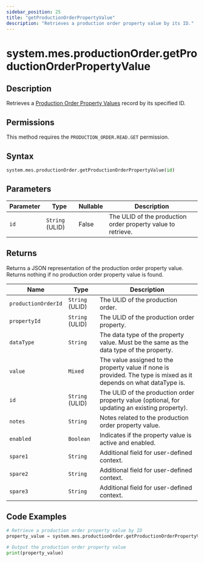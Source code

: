 ```yaml
---
sidebar_position: 25
title: "getProductionOrderPropertyValue"
description: "Retrieves a production order property value by its ID."
---
```


# system.mes.productionOrder.getProductionOrderPropertyValue

## Description

Retrieves a [Production Order Property Values](../../data-model/production-order-model/production-order-property-value) record by its specified ID.


## Permissions

This method requires the `PRODUCTION_ORDER.READ.GET` permission.

## Syntax

```python
system.mes.productionOrder.getProductionOrderPropertyValue(id)
```

## Parameters

| Parameter | Type            | Nullable | Description                                                  |
|-----------|-----------------|----------|--------------------------------------------------------------|
| `id`      | `String` (ULID) | False    | The ULID of the production order property value to retrieve. |

## Returns

Returns a JSON representation of the production order property value. Returns nothing if no production order property value is found.

| Name                | Type            | Description                                                                                                        |
|---------------------|-----------------|--------------------------------------------------------------------------------------------------------------------|
| `productionOrderId` | `String` (ULID) | The ULID of the production order.                                                                                  |
| `propertyId`        | `String` (ULID) | The ULID of the production order property.                                                                         |
| `dataType`          | `String`        | The data type of the property value. Must be the same as the data type of the property.                            |
| `value`             | `Mixed`         | The value assigned to the property value if none is provided. The type is mixed as it depends on what dataType is. |
| `id`                | `String` (ULID) | The ULID of the production order property value (optional, for updating an existing property).                     |
| `notes`             | `String`        | Notes related to the production order property value.                                                              |
| `enabled`           | `Boolean`       | Indicates if the property value is active and enabled.                                                             |
| `spare1`            | `String`        | Additional field for user-defined context.                                                                         |
| `spare2`            | `String`        | Additional field for user-defined context.                                                                         |
| `spare3`            | `String`        | Additional field for user-defined context.                                                                         |

## Code Examples

```python
# Retrieve a production order property value by ID
property_value = system.mes.productionOrder.getProductionOrderPropertyValue('01JQ2AN7CQ-MWR6A9M0-FQSEAHTJ')

# Output the production order property value
print(property_value)
```
